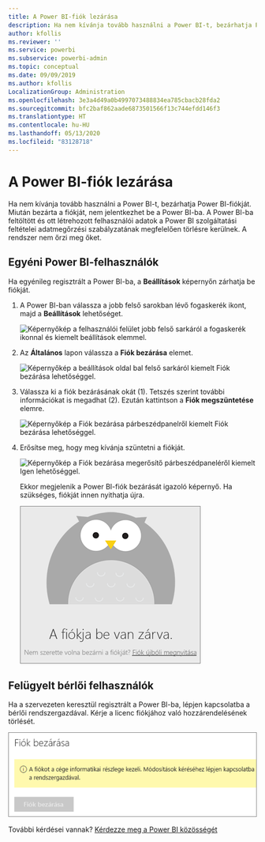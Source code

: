 ```yaml
---
title: A Power BI-fiók lezárása
description: Ha nem kívánja tovább használni a Power BI-t, bezárhatja Power BI-fiókját.
author: kfollis
ms.reviewer: ''
ms.service: powerbi
ms.subservice: powerbi-admin
ms.topic: conceptual
ms.date: 09/09/2019
ms.author: kfollis
LocalizationGroup: Administration
ms.openlocfilehash: 3e3a4d49a0b4997073488834ea785cbacb28fda2
ms.sourcegitcommit: bfc2baf862aade6873501566f13c744efdd146f3
ms.translationtype: HT
ms.contentlocale: hu-HU
ms.lasthandoff: 05/13/2020
ms.locfileid: "83128718"
---
```

# <a name="close-your-power-bi-account"></a>A Power BI-fiók lezárása

Ha nem kívánja tovább használni a Power BI-t, bezárhatja Power BI-fiókját.  Miután bezárta a fiókját, nem jelentkezhet be a Power BI-ba. A Power BI-ba feltöltött és ott létrehozott felhasználói adatok a Power BI szolgáltatási feltételei adatmegőrzési szabályzatának megfelelően törlésre kerülnek. A rendszer nem őrzi meg őket.

## <a name="individual-power-bi-users"></a>Egyéni Power BI-felhasználók

Ha egyénileg regisztrált a Power BI-ba, a **Beállítások** képernyőn zárhatja be fiókját.

1. A Power BI-ban válassza a jobb felső sarokban lévő fogaskerék ikont, majd a **Beállítások** lehetőséget.

    ![Képernyőkép a felhasználói felület jobb felső sarkáról a fogaskerék ikonnal és kiemelt beállítások elemmel.](media/service-admin-closing-your-account/close-account-settings.png)

1. Az **Általános** lapon válassza a **Fiók bezárása** elemet.

    ![Képernyőkép a beállítások oldal bal felső sarkáról kiemelt Fiók bezárása lehetőséggel.](media/service-admin-closing-your-account/close-account-settings-2.png)

1. Válassza ki a fiók bezárásának okát (1). Tetszés szerint további információkat is megadhat (2). Ezután kattintson a **Fiók megszüntetése** elemre.

    ![Képernyőkép a Fiók bezárása párbeszédpanelről kiemelt Fiók bezárása lehetőséggel.](media/service-admin-closing-your-account/close-account-settings-3.png)

1. Erősítse meg, hogy meg kívánja szüntetni a fiókját.

    ![Képernyőkép a Fiók bezárása megerősítő párbeszédpaneléről kiemelt Igen lehetőséggel.](media/service-admin-closing-your-account/close-account-settings-4.png)

    Ekkor megjelenik a Power BI-fiók bezárását igazoló képernyő. Ha szükséges, fiókját innen nyithatja újra.

    ![Képernyőkép a fiók lezárását ismertető párbeszédpanelről.](media/service-admin-closing-your-account/close-account-settings-5.png)

## <a name="managed-tenant-users"></a>Felügyelt bérlői felhasználók

Ha a szervezeten keresztül regisztrált a Power BI-ba, lépjen kapcsolatba a bérlői rendszergazdával. Kérje a licenc fiókjához való hozzárendelésének törlését.

![Felügyelt fiók bezárása](media/service-admin-closing-your-account/close-account-managed.png)

További kérdései vannak? [Kérdezze meg a Power BI közösségét](https://community.powerbi.com/)